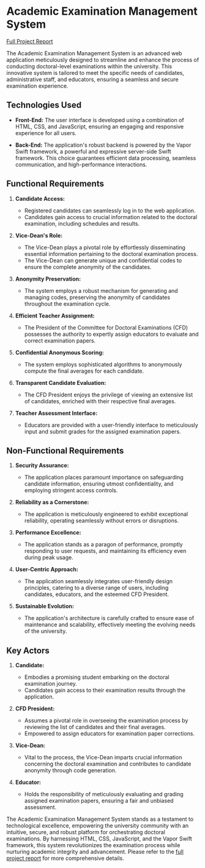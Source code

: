 # Academic Examination Management System

[Full Project Report](https://example.com/academic-exam-management-report)

The Academic Examination Management System is an advanced web application meticulously designed to streamline and enhance the process of conducting doctoral-level examinations within the university. This innovative system is tailored to meet the specific needs of candidates, administrative staff, and educators, ensuring a seamless and secure examination experience.

## Technologies Used

- **Front-End:** The user interface is developed using a combination of HTML, CSS, and JavaScript, ensuring an engaging and responsive experience for all users.

- **Back-End:** The application's robust backend is powered by the Vapor Swift framework, a powerful and expressive server-side Swift framework. This choice guarantees efficient data processing, seamless communication, and high-performance interactions.

## Functional Requirements

1. **Candidate Access:**
   - Registered candidates can seamlessly log in to the web application.
   - Candidates gain access to crucial information related to the doctoral examination, including schedules and results.

2. **Vice-Dean's Role:**
   - The Vice-Dean plays a pivotal role by effortlessly disseminating essential information pertaining to the doctoral examination process.
   - The Vice-Dean can generate unique and confidential codes to ensure the complete anonymity of the candidates.

3. **Anonymity Preservation:**
   - The system employs a robust mechanism for generating and managing codes, preserving the anonymity of candidates throughout the examination cycle.

4. **Efficient Teacher Assignment:**
   - The President of the Committee for Doctoral Examinations (CFD) possesses the authority to expertly assign educators to evaluate and correct examination papers.

5. **Confidential Anonymous Scoring:**
   - The system employs sophisticated algorithms to anonymously compute the final averages for each candidate.

6. **Transparent Candidate Evaluation:**
   - The CFD President enjoys the privilege of viewing an extensive list of candidates, enriched with their respective final averages.

7. **Teacher Assessment Interface:**
   - Educators are provided with a user-friendly interface to meticulously input and submit grades for the assigned examination papers.

## Non-Functional Requirements

1. **Security Assurance:**
   - The application places paramount importance on safeguarding candidate information, ensuring utmost confidentiality, and employing stringent access controls.

2. **Reliability as a Cornerstone:**
   - The application is meticulously engineered to exhibit exceptional reliability, operating seamlessly without errors or disruptions.

3. **Performance Excellence:**
   - The application stands as a paragon of performance, promptly responding to user requests, and maintaining its efficiency even during peak usage.

4. **User-Centric Approach:**
   - The application seamlessly integrates user-friendly design principles, catering to a diverse range of users, including candidates, educators, and the esteemed CFD President.

5. **Sustainable Evolution:**
   - The application's architecture is carefully crafted to ensure ease of maintenance and scalability, effectively meeting the evolving needs of the university.

## Key Actors

1. **Candidate:**
   - Embodies a promising student embarking on the doctoral examination journey.
   - Candidates gain access to their examination results through the application.

2. **CFD President:**
   - Assumes a pivotal role in overseeing the examination process by reviewing the list of candidates and their final averages.
   - Empowered to assign educators for examination paper corrections.

3. **Vice-Dean:**
   - Vital to the process, the Vice-Dean imparts crucial information concerning the doctoral examination and contributes to candidate anonymity through code generation.

4. **Educator:**
   - Holds the responsibility of meticulously evaluating and grading assigned examination papers, ensuring a fair and unbiased assessment.

The Academic Examination Management System stands as a testament to technological excellence, empowering the university community with an intuitive, secure, and robust platform for orchestrating doctoral examinations. By harnessing HTML, CSS, JavaScript, and the Vapor Swift framework, this system revolutionizes the examination process while nurturing academic integrity and advancement. Please refer to the [full project report](https://example.com/academic-exam-management-report) for more comprehensive details.
